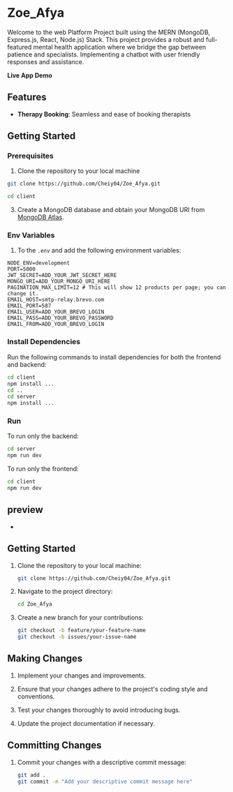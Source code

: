 # Zoe_Afya

Welcome to the web Platform Project built using the MERN (MongoDB, Express.js, React, Node.js) Stack. This project provides a robust and full-featured mental health application where we bridge the gap between patience and specialists. Implementing a chatbot with user friendly responses and assistance.

**Live App Demo** 

## Features

- **Therapy Booking**: Seamless and ease of booking therapists


## Getting Started

### Prerequisites

1. Clone the repository to your local machine


```bash
git clone https://github.com/Cheiy04/Zoe_Afya.git
```

```bash
cd client
```

3. Create a MongoDB database and obtain your MongoDB URI from [MongoDB Atlas](https://www.mongodb.com/cloud/atlas).


### Env Variables

1. To the  `.env` and add the following environment variables:

```dotenv
NODE_ENV=development
PORT=5000
JWT_SECRET=ADD_YOUR_JWT_SECRET_HERE
MONGO_URI=ADD_YOUR_MONGO_URI_HERE
PAGINATION_MAX_LIMIT=12 # This will show 12 products per page; you can change it.
EMAIL_HOST=smtp-relay.brevo.com
EMAIL_PORT=587
EMAIL_USER=ADD_YOUR_BREVO_LOGIN
EMAIL_PASS=ADD_YOUR_BREVO_PASSWORD
EMAIL_FROM=ADD_YOUR_BREVO_LOGIN
```

### Install Dependencies

Run the following commands to install dependencies for both the frontend and backend:

```bash
cd client
npm install ...
cd ..
cd server
npm install ...

```



### Run

To run only the backend:

```bash
cd server
npm run dev
```

To run only the frontend:

```bash
cd client
npm run dev
```

## preview
- 


## Getting Started

1. Clone the repository to your local machine:

   ```bash
   git clone https://github.com/Cheiy04/Zoe_Afya.git
   ```

3. Navigate to the project directory:

   ```bash
   cd Zoe_Afya
   ```

4. Create a new branch for your contributions:

   ```bash
   git checkout -b feature/your-feature-name
   git checkout -b issues/your-issue-name
   ```

## Making Changes

1. Implement your changes and improvements.

2. Ensure that your changes adhere to the project's coding style and conventions.

3. Test your changes thoroughly to avoid introducing bugs.

4. Update the project documentation if necessary.

## Committing Changes

1. Commit your changes with a descriptive commit message:

   ```bash
   git add .
   git commit -m "Add your descriptive commit message here"
 


